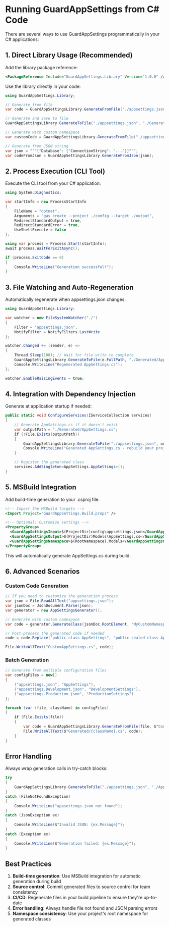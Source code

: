 # Running GuardAppSettings from C# Code

There are several ways to use GuardAppSettings programmatically in your C# applications:

## 1. Direct Library Usage (Recommended)

Add the library package reference:
```xml
<PackageReference Include="GuardAppSettings.Library" Version="1.0.0" />
```

Use the library directly in your code:

```csharp
using GuardAppSettings.Library;

// Generate from file
var code = GuardAppSettingsLibrary.GenerateFromFile("./appsettings.json");

// Generate and save to file
GuardAppSettingsLibrary.GenerateToFile("./appsettings.json", "./Generated/AppSettings.cs");

// Generate with custom namespace
var customCode = GuardAppSettingsLibrary.GenerateFromFile("./appsettings.json", "MyApp.Config");

// Generate from JSON string
var json = """{"Database": {"ConnectionString": "..."}}""";
var codeFromJson = GuardAppSettingsLibrary.GenerateFromJson(json);
```

## 2. Process Execution (CLI Tool)

Execute the CLI tool from your C# application:

```csharp
using System.Diagnostics;

var startInfo = new ProcessStartInfo
{
    FileName = "dotnet",
    Arguments = "gas create --project ./config --target ./output",
    RedirectStandardOutput = true,
    RedirectStandardError = true,
    UseShellExecute = false
};

using var process = Process.Start(startInfo);
await process.WaitForExitAsync();

if (process.ExitCode == 0)
{
    Console.WriteLine("Generation successful!");
}
```

## 3. File Watching and Auto-Regeneration

Automatically regenerate when appsettings.json changes:

```csharp
using GuardAppSettings.Library;

var watcher = new FileSystemWatcher("./")
{
    Filter = "appsettings.json",
    NotifyFilter = NotifyFilters.LastWrite
};

watcher.Changed += (sender, e) =>
{
    Thread.Sleep(100); // Wait for file write to complete
    GuardAppSettingsLibrary.GenerateToFile(e.FullPath, "./Generated/AppSettings.cs");
    Console.WriteLine("Regenerated AppSettings.cs");
};

watcher.EnableRaisingEvents = true;
```

## 4. Integration with Dependency Injection

Generate at application startup if needed:

```csharp
public static void ConfigureServices(IServiceCollection services)
{
    // Generate AppSettings.cs if it doesn't exist
    var outputPath = "./Generated/AppSettings.cs";
    if (!File.Exists(outputPath))
    {
        GuardAppSettingsLibrary.GenerateToFile("./appsettings.json", outputPath);
        Console.WriteLine("Generated AppSettings.cs - rebuild your project to use it");
    }

    // Register the generated class
    services.AddSingleton<AppSettings.AppSettings>();
}
```

## 5. MSBuild Integration

Add build-time generation to your .csproj file:

```xml
<!-- Import the MSBuild targets -->
<Import Project="GuardAppSettings.Build.props" />

<!-- Optional: Customize settings -->
<PropertyGroup>
  <GuardAppSettingsInput>$(ProjectDir)config\appsettings.json</GuardAppSettingsInput>
  <GuardAppSettingsOutput>$(ProjectDir)Models\AppSettings.cs</GuardAppSettingsOutput>
  <GuardAppSettingsNamespace>$(RootNamespace).Models</GuardAppSettingsNamespace>
</PropertyGroup>
```

This will automatically generate AppSettings.cs during build.

## 6. Advanced Scenarios

### Custom Code Generation
```csharp
// If you need to customize the generation process
var json = File.ReadAllText("appsettings.json");
var jsonDoc = JsonDocument.Parse(json);
var generator = new AppSettingsGenerator();

// Generate with custom namespace
var code = generator.GenerateClass(jsonDoc.RootElement, "MyCustomNamespace");

// Post-process the generated code if needed
code = code.Replace("public class AppSettings", "public sealed class AppSettings");

File.WriteAllText("CustomAppSettings.cs", code);
```

### Batch Generation
```csharp
// Generate from multiple configuration files
var configFiles = new[]
{
    ("appsettings.json", "AppSettings"),
    ("appsettings.Development.json", "DevelopmentSettings"),
    ("appsettings.Production.json", "ProductionSettings")
};

foreach (var (file, className) in configFiles)
{
    if (File.Exists(file))
    {
        var code = GuardAppSettingsLibrary.GenerateFromFile(file, $"Configuration.{className}");
        File.WriteAllText($"Generated/{className}.cs", code);
    }
}
```

## Error Handling

Always wrap generation calls in try-catch blocks:

```csharp
try
{
    GuardAppSettingsLibrary.GenerateToFile("./appsettings.json", "./AppSettings.cs");
}
catch (FileNotFoundException)
{
    Console.WriteLine("appsettings.json not found");
}
catch (JsonException ex)
{
    Console.WriteLine($"Invalid JSON: {ex.Message}");
}
catch (Exception ex)
{
    Console.WriteLine($"Generation failed: {ex.Message}");
}
```

## Best Practices

1. **Build-time generation**: Use MSBuild integration for automatic generation during build
2. **Source control**: Commit generated files to source control for team consistency
3. **CI/CD**: Regenerate files in your build pipeline to ensure they're up-to-date
4. **Error handling**: Always handle file not found and JSON parsing errors
5. **Namespace consistency**: Use your project's root namespace for generated classes